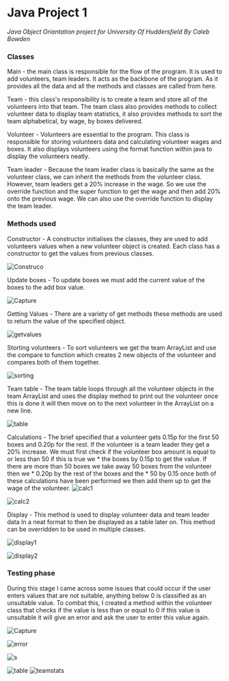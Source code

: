 # Java Project 1
*Java Object Oriantation project for University Of Huddersfield By Caleb Bowden*


### Classes
Main - the main class is responsible for the flow of the program. It is used to add volunteers, team leaders. It acts as the backbone of the program. As it provides all the data and all the methods and classes are called from here.

Team - this class's responsibility is to create a team and store all of the volunteers into that team. The team class also provides methods to collect volunteer data to display team statistics, it also provides methods to sort the team alphabetical,  by wage, by boxes delivered. 

Volunteer - Volunteers are essential to the program. This class is responsible for storing volunteers data and calculating volunteer wages and boxes. It also displays volunteers using the format function within java to display the volunteers neatly.

Team leader - Because the team leader class is basically the same as the volunteer class, we can inherit the methods from the volunteer class. However, team leaders get a 20% increase in the wage.  So we use the override function and the super function to get the wage and then add 20% onto the previous wage. We can also use the override function to display the team leader.

### Methods used
Constructor - A constructor initialises the classes, they are used to add volunteers values when a new volunteer object is created. Each class has a constructor to get the values from previous classes.

![Construco](https://user-images.githubusercontent.com/100306913/161516728-c5264a51-7283-4273-99f1-c656a0f86ec3.PNG)

Update boxes - To update boxes we must add the current value of the boxes to the add box value.

![Capture](https://user-images.githubusercontent.com/100306913/161518104-dab999ac-a3fb-47c9-beb7-68a5403b323e.PNG)

Getting Values - There are a variety of get methods these methods are used to return the value of the specified object.

![getvalues](https://user-images.githubusercontent.com/100306913/161516731-229606cc-f0ca-4006-8688-df3a4965c9d6.PNG)

Storting volunteers - To sort volunteers we get the team ArrayList and use the compare to function which creates 2 new objects of the volunteer and compares both of them together.

![sorting](https://user-images.githubusercontent.com/100306913/161516732-f4b9378d-fcdd-421f-843d-b003485c69c4.PNG)

Team table - The team table loops through all the volunteer objects in the team ArrayList and uses the display method to print out the volunteer once this is done it will then move on to the next volunteer in the ArrayList on a new line.

![table](https://user-images.githubusercontent.com/100306913/161516733-3f0c7b30-a613-4676-aaa1-44cac48e92c0.PNG)

Calculations - The brief specified that a volunteer gets 0.15p for the first 50 boxes and 0.20p for the rest. If the volunteer is a team leader they get a 20% increase. We must first check if the volunteer box amount is equal to or less than 50 if this is true we * the boxes by 0.15p to get the value. If there are more than 50 boxes we take away 50 boxes from the volunteer then we * 0.20p by the rest of the boxes and the * 50 by 0.15 once both of these calculations have been performed we then add them up to get the wage of the volunteer.
![calc1](https://user-images.githubusercontent.com/100306913/161516738-a02abd06-a336-41a5-84a4-7d87cbdbf8d7.PNG)

![calc2](https://user-images.githubusercontent.com/100306913/161516739-1cf0a17e-391e-4325-a391-00741205c31e.PNG)

Display - This method is used to display volunteer data and team leader data In a neat format to then be displayed as a table later on. This method can be overridden to be used in multiple classes.

![display1](https://user-images.githubusercontent.com/100306913/161516735-2d0a1529-6b95-4159-8172-cbdcdcea424c.PNG)

![display2](https://user-images.githubusercontent.com/100306913/161516737-2402064f-8d4c-44dd-b9c1-faacccc96066.PNG)

### Testing phase
During this stage I came across some issues that could occur if the user enters values that are not suitable, anything below 0 is classified as an unsuitable value. To combat this, I created a method within the volunteer class that checks if the value is less than or equal to 0 if this value is unsuitable it will give an error and ask the user to enter this value again. 

![Capture](https://user-images.githubusercontent.com/100306913/161518714-6a27ec5c-de8a-4050-85cf-ec5d45feda18.PNG)

![error](https://user-images.githubusercontent.com/100306913/161519871-8f4ad6cf-5d58-4d32-931e-84819c8e2560.PNG)

![s](https://user-images.githubusercontent.com/100306913/161519869-1ed6b28a-16c7-4224-826e-e985c76f0210.PNG)































![table](https://user-images.githubusercontent.com/100306913/161520956-370b4b62-5055-49ca-86ef-501de10a93be.PNG)
![teamstats](https://user-images.githubusercontent.com/100306913/161520962-4263739d-23d0-4831-9974-3e66bd9a2b1d.PNG)























































